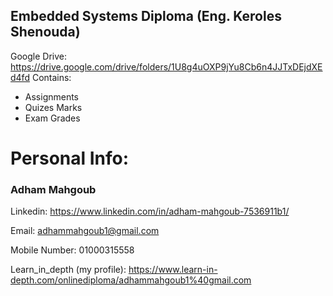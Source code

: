 ## Embedded Systems Diploma (Eng. Keroles Shenouda) 
Google Drive: https://drive.google.com/drive/folders/1U8g4uOXP9jYu8Cb6n4JJTxDEjdXEd4fd 
Contains: 
  - Assignments
  - Quizes Marks 
  - Exam Grades 



# Personal Info: 
### Adham Mahgoub
Linkedin: https://www.linkedin.com/in/adham-mahgoub-7536911b1/

Email: adhammahgoub1@gmail.com

Mobile Number: 01000315558

Learn_in_depth (my profile): https://www.learn-in-depth.com/onlinediploma/adhammahgoub1%40gmail.com


